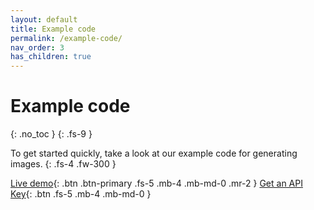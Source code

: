 ```yaml
---
layout: default
title: Example code
permalink: /example-code/
nav_order: 3
has_children: true
---
```

# Example code
{: .no_toc }
{: .fs-9 }

To get started quickly, take a look at our example code for generating images.
{: .fs-4 .fw-300 }

[Live demo](https://htmlcsstoimage.com/demo){: .btn .btn-primary .fs-5 .mb-4 .mb-md-0 .mr-2 }
[Get an API Key](https://htmlcsstoimage.com){: .btn .fs-5 .mb-4 .mb-md-0 }
